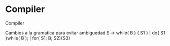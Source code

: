 # Compiler
Compiler

Cambios a la gramatica para evitar ambiguedad
S -> while( B ) { S1 } | do{ S1 }while( B ); | for( S1; B; S2){S3}